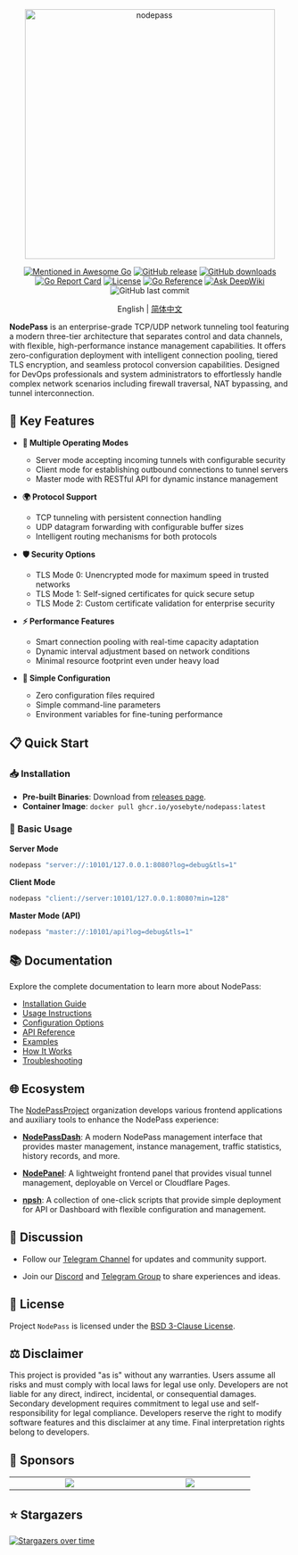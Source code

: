 <div align="center">
  <img src="https://cdn.yobc.de/assets/np-poster.png" alt="nodepass" width="448">

[![Mentioned in Awesome Go](https://awesome.re/mentioned-badge.svg)](https://github.com/avelino/awesome-go)
[![GitHub release](https://img.shields.io/github/v/release/yosebyte/nodepass)](https://github.com/yosebyte/nodepass/releases)
[![GitHub downloads](https://img.shields.io/github/downloads/yosebyte/nodepass/total.svg)](https://github.com/yosebyte/nodepass/releases)
[![Go Report Card](https://goreportcard.com/badge/github.com/yosebyte/nodepass)](https://goreportcard.com/report/github.com/yosebyte/nodepass)
[![License](https://img.shields.io/badge/License-BSD_3--Clause-blue.svg)](https://opensource.org/licenses/BSD-3-Clause)
[![Go Reference](https://pkg.go.dev/badge/github.com/yosebyte/nodepass.svg)](https://pkg.go.dev/github.com/yosebyte/nodepass)
[![Ask DeepWiki](https://deepwiki.com/badge.svg)](https://deepwiki.com/yosebyte/nodepass)
![GitHub last commit](https://img.shields.io/github/last-commit/yosebyte/nodepass)

English | [简体中文](README_zh.md)
</div>

**NodePass** is an enterprise-grade TCP/UDP network tunneling tool featuring a modern three-tier architecture that separates control and data channels, with flexible, high-performance instance management capabilities. It offers zero-configuration deployment with intelligent connection pooling, tiered TLS encryption, and seamless protocol conversion capabilities. Designed for DevOps professionals and system administrators to effortlessly handle complex network scenarios including firewall traversal, NAT bypassing, and tunnel interconnection.

## 💎 Key Features

- **🔀 Multiple Operating Modes**
  - Server mode accepting incoming tunnels with configurable security
  - Client mode for establishing outbound connections to tunnel servers
  - Master mode with RESTful API for dynamic instance management

- **🌍 Protocol Support**
  - TCP tunneling with persistent connection handling
  - UDP datagram forwarding with configurable buffer sizes
  - Intelligent routing mechanisms for both protocols

- **🛡️ Security Options**
  - TLS Mode 0: Unencrypted mode for maximum speed in trusted networks
  - TLS Mode 1: Self-signed certificates for quick secure setup
  - TLS Mode 2: Custom certificate validation for enterprise security

- **⚡ Performance Features**
  - Smart connection pooling with real-time capacity adaptation
  - Dynamic interval adjustment based on network conditions
  - Minimal resource footprint even under heavy load

- **🧰 Simple Configuration**
  - Zero configuration files required
  - Simple command-line parameters
  - Environment variables for fine-tuning performance

## 📋 Quick Start

### 📥 Installation

- **Pre-built Binaries**: Download from [releases page](https://github.com/yosebyte/nodepass/releases).
- **Container Image**: `docker pull ghcr.io/yosebyte/nodepass:latest`

### 🚀 Basic Usage

**Server Mode**
```bash
nodepass "server://:10101/127.0.0.1:8080?log=debug&tls=1"
```

**Client Mode**
```bash
nodepass "client://server:10101/127.0.0.1:8080?min=128"
```

**Master Mode (API)**
```bash
nodepass "master://:10101/api?log=debug&tls=1"
```

## 📚 Documentation

Explore the complete documentation to learn more about NodePass:

- [Installation Guide](/docs/en/installation.md)
- [Usage Instructions](/docs/en/usage.md)
- [Configuration Options](/docs/en/configuration.md)
- [API Reference](/docs/en/api.md)
- [Examples](/docs/en/examples.md)
- [How It Works](/docs/en/how-it-works.md)
- [Troubleshooting](/docs/en/troubleshooting.md)

## 🌐 Ecosystem

The [NodePassProject](https://github.com/NodePassProject) organization develops various frontend applications and auxiliary tools to enhance the NodePass experience:

- **[NodePassDash](https://github.com/NodePassProject/NodePassDash)**: A modern NodePass management interface that provides master management, instance management, traffic statistics, history records, and more.

- **[NodePanel](https://github.com/NodePassProject/NodePanel)**: A lightweight frontend panel that provides visual tunnel management, deployable on Vercel or Cloudflare Pages.

- **[npsh](https://github.com/NodePassProject/npsh)**: A collection of one-click scripts that provide simple deployment for API or Dashboard with flexible configuration and management.

## 💬 Discussion

- Follow our [Telegram Channel](https://t.me/NodePassChannel) for updates and community support.

- Join our [Discord](https://discord.gg/2cnXcnDMGc) and [Telegram Group](https://t.me/NodePassGroup) to share experiences and ideas.

## 📄 License

Project `NodePass` is licensed under the [BSD 3-Clause License](LICENSE).

## ⚖️ Disclaimer

This project is provided "as is" without any warranties. Users assume all risks and must comply with local laws for legal use only. Developers are not liable for any direct, indirect, incidental, or consequential damages. Secondary development requires commitment to legal use and self-responsibility for legal compliance. Developers reserve the right to modify software features and this disclaimer at any time. Final interpretation rights belong to developers.

## 🤝 Sponsors

<table>
  <tr>
    <td width="200" align="center">
      <a href="https://whmcs.as211392.com"><img src="https://cdn.yobc.de/assets/dreamcloud.png"></a>
    </td>
    <td width="200" align="center">
      <a href="https://zmto.com"><img src="https://cdn.yobc.de/assets/zmto.png"></a>
    </td>
  </tr>
</table>

## ⭐ Stargazers

[![Stargazers over time](https://starchart.cc/yosebyte/nodepass.svg?variant=adaptive)](https://starchart.cc/yosebyte/nodepass)
